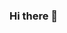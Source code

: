 ### Hi there 👋

<!--
**NaveenReddy29/NaveenReddy29** is a ✨ _special_ ✨ repository because its `README.md` (this file) appears on your GitHub profile.

Here are some ideas to get you started:

- 🔭 I’m currently working on some projects in kaggle and analytics India
- 🌱 I’m currently learning Data Science in depth
- 👯 I’m looking to collaborate on ...
- 🤔 I’m looking for help with internships and job offers
- 💬 Ask me about anything in ML and DL
- 📫 How to reach me: naveen.sama29@gmail.com
- 😄 Pronouns: ...
- ⚡ Fun fact: When I got angry I work more
-->
